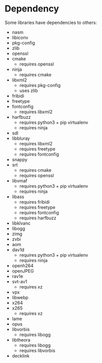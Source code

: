 # Dependency
Some libraries have dependencies to others:
- nasm
- libiconv
- pkg-config
- zlib
- openssl
- cmake
    - requires openssl
- ninja
    - requires cmake
- libxml2
    - requires pkg-config
    - uses zlib
- fribidi
- freetype
- fontconfig
    - requires libxml2
- harfbuzz
    - requires python3 + pip virtualenv
    - requires ninja
- sdl
- libbluray
    - requires libxml2
    - requires freetype
    - requires fontconfig
- snappy
- srt
    - requires cmake
    - requires openssl
- libvmaf
    - requires python3 + pip virtualenv
    - requires ninja
- libass
    - requires fribidi
    - requires freetype
    - requires fontconfig
    - requires harfbuzz
- libklvanc
- libogg
- zimg
- zvbi
- aom
- dav1d
    - requires python3 + pip virtualenv
    - requires ninja
- openh264
- openJPEG
- rav1e
- svt-av1
    - requires xz
- vpx
- libwebp
- x264
- x265
    - requires xz
- lame
- opus
- libvorbis
    - requires libogg
- libtheora
    - requires libogg
    - requires libvorbis
- decklink
